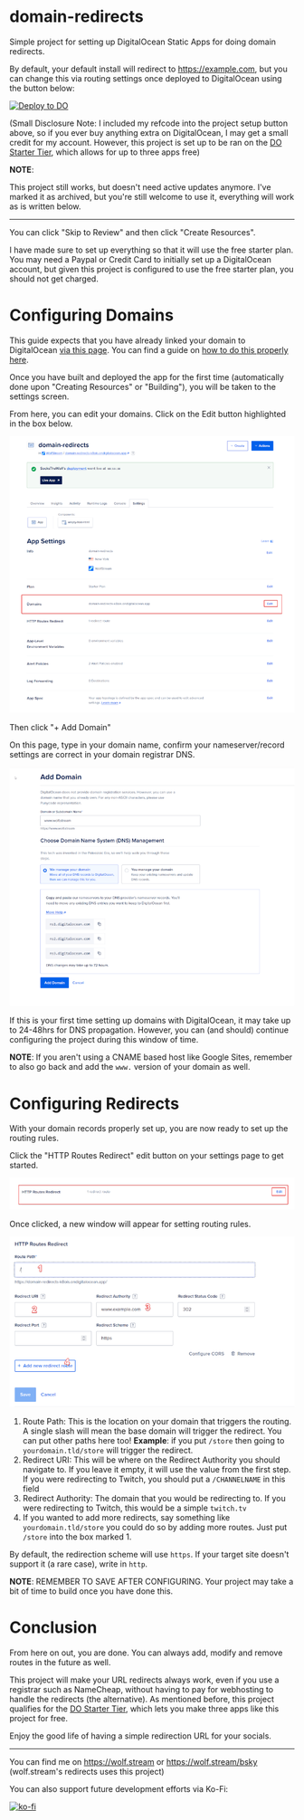 # domain-redirects
Simple project for setting up DigitalOcean Static Apps for doing domain redirects. 

By default, your default install will redirect to https://example.com, but you can change this via routing settings once deployed to DigitalOcean using the button below:

[![Deploy to DO](https://www.deploytodo.com/do-btn-blue.svg)](https://cloud.digitalocean.com/apps/new?repo=https://github.com/SocksTheWolf/domain-redirects/tree/main&refcode=b6f00eb15df2)

(Small Disclosure Note: I included my refcode into the project setup button above, so if you ever buy anything extra on DigitalOcean, I may get a small credit for my account. However, this project is set up to be ran on the [DO Starter Tier](https://www.digitalocean.com/pricing/app-platform), which allows for up to three apps free)

**NOTE**:

This project still works, but doesn't need active updates anymore. I've marked it as archived, but you're still welcome to use it, everything will work as is written below.

---
You can click "Skip to Review" and then click "Create Resources". 

I have made sure to set up everything so that it will use the free starter plan. You may need a Paypal or Credit Card to initially set up a DigitalOcean account, but given this project is configured to use the free starter plan, you should not get charged.

# Configuring Domains

This guide expects that you have already linked your domain to DigitalOcean [via this page](https://cloud.digitalocean.com/networking/domains). You can find a guide on [how to do this properly here](https://docs.digitalocean.com/products/networking/dns/how-to/add-domains/).

Once you have built and deployed the app for the first time (automatically done upon "Creating Resources" or "Building"), you will be taken to the settings screen. 

From here, you can edit your domains. Click on the Edit button highlighted in the box below.

![Edit Domains](/images/domains-setting.png)

Then click "+ Add Domain"

On this page, type in your domain name, confirm your nameserver/record settings are correct in your domain registrar DNS.

![Domains Settings](/images/www.png)

If this is your first time setting up domains with DigitalOcean, it may take up to 24-48hrs for DNS propagation. However, you can (and should) continue configuring the project during this window of time.

**NOTE**: If you aren't using a CNAME based host like Google Sites, remember to also go back and add the `www.` version of your domain as well.

# Configuring Redirects

With your domain records properly set up, you are now ready to set up the routing rules.

Click the "HTTP Routes Redirect" edit button on your settings page to get started.

![HTTP Routes Redirect Direction](/images/http-routes.png)

Once clicked, a new window will appear for setting routing rules.

![HTTP Routing Rules](/images/routerules.png)

1. Route Path: This is the location on your domain that triggers the routing. A single slash will mean the base domain will trigger the redirect. You can put other paths here too! **Example**: if you put `/store` then going to `yourdomain.tld/store` will trigger the redirect.
2. Redirect URI: This will be where on the Redirect Authority you should navigate to. If you leave it empty, it will use the value from  the first step. If you were redirecting to Twitch, you should put a `/CHANNELNAME` in this field
3. Redirect Authority: The domain that you would be redirecting to. If you were redirecting to Twitch, this would be a simple `twitch.tv`
4. If you wanted to add more redirects, say something like `yourdomain.tld/store` you could do so by adding more routes. Just put `/store` into the box marked 1.

By default, the redirection scheme will use `https`. If your target site doesn't support it (a rare case), write in `http`.

**NOTE**: REMEMBER TO SAVE AFTER CONFIGURING. Your project may take a bit of time to build once you have done this.

# Conclusion

From here on out, you are done. You can always add, modify and remove routes in the future as well.

This project will make your URL redirects always work, even if you use a registrar such as NameCheap, without having to pay for webhosting to handle the redirects (the alternative). As mentioned before, this project qualifies for the [DO Starter Tier](https://www.digitalocean.com/pricing/app-platform), which lets you make three apps like this project for free.

Enjoy the good life of having a simple redirection URL for your socials.

---

You can find me on https://wolf.stream or https://wolf.stream/bsky (wolf.stream's redirects uses this project)

You can also support future development efforts via Ko-Fi:

[![ko-fi](https://ko-fi.com/img/githubbutton_sm.svg)](https://ko-fi.com/R6R7U22JM)
